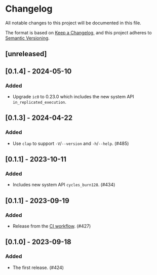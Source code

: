 # Changelog
All notable changes to this project will be documented in this file.

The format is based on [Keep a Changelog](https://keepachangelog.com/en/1.0.0/),
and this project adheres to [Semantic Versioning](https://semver.org/spec/v2.0.0.html).

## [unreleased]

## [0.1.4] - 2024-05-10

### Added

- Upgrade `ic0` to 0.23.0 which includes the new system API `in_replicated_execution`.

## [0.1.3] - 2024-04-22

### Added

- Use `clap` to support `-V`/`--version`  and `-h`/`--help`. (#485)

## [0.1.1] - 2023-10-11

### Added

- Includes new system API `cycles_burn128`. (#434)

## [0.1.1] - 2023-09-19

### Added

- Release from the [CI workflow](../../.github/workflows/release-candid-extractor.yml). (#427)

## [0.1.0] - 2023-09-18

### Added

- The first release. (#424)

